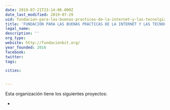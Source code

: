 ```yaml
---
date: 2019-07-21T23:14:06.000Z
date_last_modified: 2019-07-29
uid: fundacion-para-las-buenas-practicas-de-la-internet-y-las-tecnolgias-fundabit
title: 'FUNDACIÓN PARA LAS BUENAS PRÁCTICAS DE LA INTERNET Y LAS TECNOLGÍAS - FUNDABIT'
legal_name: 
description: ''
org_type: 
website: http://fundacionbit.org/
year_founded: 2016
facebook: 
twitter: 
tags:

cities: 


---
```


Esta organización tiene los siguientes proyectos:

- [](/proyectos/appcesible)
